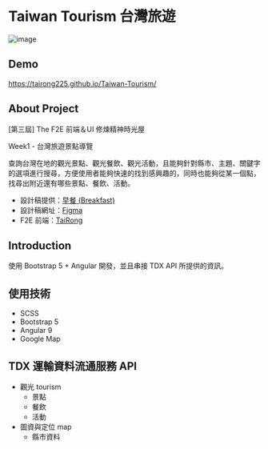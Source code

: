 # Taiwan Tourism 台灣旅遊

![image](https://user-images.githubusercontent.com/27886174/144530966-bc6946ee-7f8b-4c11-831d-044866123c73.png)

## Demo
https://tairong225.github.io/Taiwan-Tourism/

## About Project
[第三屆] The F2E 前端＆UI 修煉精神時光屋

Week1 - 台灣旅遊景點導覽

查詢台灣在地的觀光景點、觀光餐飲、觀光活動，且能夠針對縣市、主題、關鍵字的選項進行搜尋，方便使用者能夠快速的找到感興趣的，同時也能夠從某一個點，找尋出附近還有哪些景點、餐飲、活動。

* 設計稿提供：[早餐 (Breakfast)](http://https://2021.thef2e.com/users/6296427084285739247?week=1&type=1 "早餐(Breakfast)")
* 設計稿網址：[Figma](https://www.figma.com/file/5HQAZ2bunGNKma2fwU0aNZ/The-F2E-3rd---Week1-%E5%8F%B0%E7%81%A3%E6%97%85%E9%81%8A%E6%99%AF%E9%BB%9E%E5%B0%8E%E8%A6%BD?node-id=0%3A1 "Figma")
* F2E 前端：[TaiRong](https://2021.thef2e.com/users/6296432819610583267 "TaiRong")

## Introduction
使用 Bootstrap 5 + Angular 開發，並且串接 TDX API 所提供的資訊。

## 使用技術
* SCSS
* Bootstrap 5
* Angular 9
* Google Map

## TDX 運輸資料流通服務 API
* 觀光 tourism
	* 景點
	* 餐飲
	* 活動
* 圖資與定位 map
	* 縣市資料
